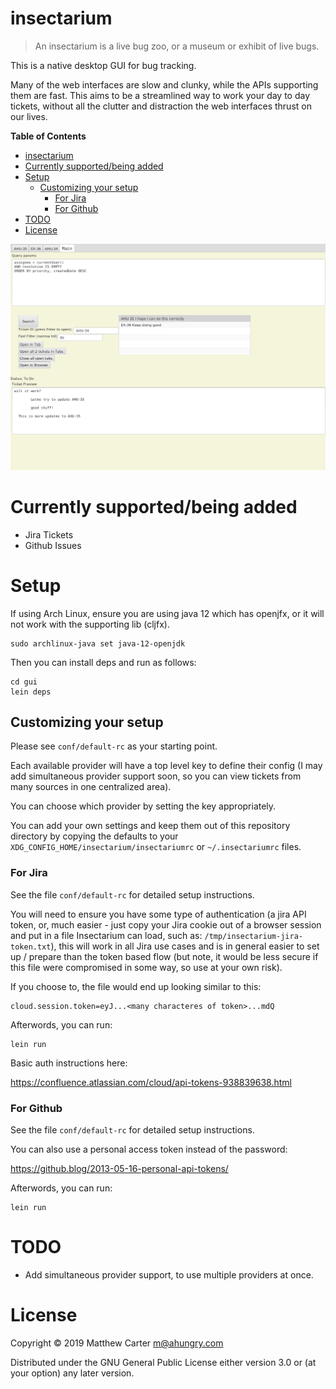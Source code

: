 # insectarium

> An insectarium is a live bug zoo, or a museum or exhibit of live bugs.

This is a native desktop GUI for bug tracking.

Many of the web interfaces are slow and clunky, while the APIs
supporting them are fast.  This aims to be a streamlined way to
work your day to day tickets, without all the clutter and distraction
the web interfaces thrust on our lives.

<!-- markdown-toc start - Don't edit this section. Run M-x markdown-toc-refresh-toc -->
**Table of Contents**

- [insectarium](#insectarium)
- [Currently supported/being added](#currently-supportedbeing-added)
- [Setup](#setup)
    - [Customizing your setup](#customizing-your-setup)
        - [For Jira](#for-jira)
        - [For Github](#for-github)
- [TODO](#todo)
- [License](#license)

<!-- markdown-toc end -->

![insectarium](https://github.com/ahungry/insectarium/blob/master/insectarium.png)

# Currently supported/being added

- Jira Tickets
- Github Issues

# Setup

If using Arch Linux, ensure you are using java 12 which has openjfx,
or it will not work with the supporting lib (cljfx).

```
sudo archlinux-java set java-12-openjdk
```

Then you can install deps and run as follows:

```
cd gui
lein deps
```

## Customizing your setup

Please see `conf/default-rc` as your starting point.

Each available provider will have a top level key to define their
config (I may add simultaneous provider support soon, so you can view
tickets from many sources in one centralized area).

You can choose which provider by setting the key appropriately.

You can add your own settings and keep them out of this repository
directory by copying the defaults to your
`XDG_CONFIG_HOME/insectarium/insectariumrc` or `~/.insectariumrc`
files.

### For Jira

See the file `conf/default-rc` for detailed setup instructions.

You will need to ensure you have some type of authentication (a jira
API token, or, much easier - just copy your Jira cookie out of a
browser session and put in a file Insectarium can load, such as:
`/tmp/insectarium-jira-token.txt`), this will work in all Jira use
cases and is in general easier to set up / prepare than the token
based flow (but note, it would be less secure if this file were
compromised in some way, so use at your own risk).

If you choose to, the file would end up looking similar to this:

```
cloud.session.token=eyJ...<many characteres of token>...mdQ
```

Afterwords, you can run:

```
lein run
```

Basic auth instructions here:

https://confluence.atlassian.com/cloud/api-tokens-938839638.html

### For Github

See the file `conf/default-rc` for detailed setup instructions.

You can also use a personal access token instead of the password:

https://github.blog/2013-05-16-personal-api-tokens/

Afterwords, you can run:

```
lein run
```

# TODO

- Add simultaneous provider support, to use multiple providers at once.

# License

Copyright © 2019 Matthew Carter <m@ahungry.com>

Distributed under the GNU General Public License either version 3.0 or (at
your option) any later version.
